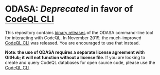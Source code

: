 # ODASA: *Deprecated* in favor of [CodeQL CLI](https://github.com/github/codeql-cli-binaries)

This repository contains [binary releases](https://github.com/Semmle/odasa-binaries/releases) of the ODASA command-line tool for interacting with CodeQL. In November 2019, the much-improved [CodeQL CLI](https://github.com/github/codeql-cli-binaries) was released. You are encouraged to use that instead.

**Note: the use of ODASA requires a separate license agreement with GitHub; it will not function without a license file**. If you are looking to create and query CodeQL databases for open source code, please use the [CodeQL CLI](https://github.com/github/codeql-cli-binaries).
